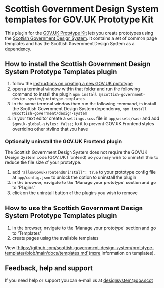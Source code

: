 # Scottish Government Design System templates for GOV.UK Prototype Kit

This plugin for the [GOV.UK Prototype Kit](https://github.com/alphagov/govuk-prototype-kit) lets you create prototypes using the [Scottish Government Design System](https://github.com/scottish-government-design-system/design-system). It contains a set of common page templates and has the Scottish Government Design System as a dependency.

## How to install the Scottish Government Design System Prototype Templates plugin
1. follow the [instructions on creating a new GOV.UK prototype](https://prototype-kit.service.gov.uk/docs/create-new-prototype)
2. open a terminal window within that folder and run the following command to install the plugin
``` npm install @scottish-government-design-system/prototype-templates ```
3. in the same terminal window then run the following command, to install the Scottish Government Design System dependency,
``` npm install @scottish-government/design-system ```
4. in your text editor create a `settings.scss` file in `app/assets/sass` and add `$govuk-global-styles: false;` to it to prevent GOV.UK Frontend styles overriding other styling that you have

### Optionally uninstall the GOV.UK Frontend plugin
The Scottish Government Design System does not require the GOV.UK Design System code (GOV.UK Frontend) so you may wish to uninstall this to reduce the file size of your prototype.
1. add `"allowGovukFrontendUninstall": true` to your prototype config file at `app/config.json` to unlock the option to uninstall the plugin
2. in the browser, navigate to the 'Manage your prototype' section and go to 'Plugins'
3. click on the uninstall button of the plugins you wish to remove

## How to use the Scottish Government Design System Prototype Templates plugin
1. in the browser, navigate to the 'Manage your prototype' section and go to 'Templates'
2. create pages using the available templates

View [https://github.com/scottish-government-design-system/prototype-templates/blob/main/docs/templates.md](more information on templates).

## Feedback, help and support
If you need help or support you can e-mail us at [designsystem@gov.scot](mailto:designsystem@gov.scot)